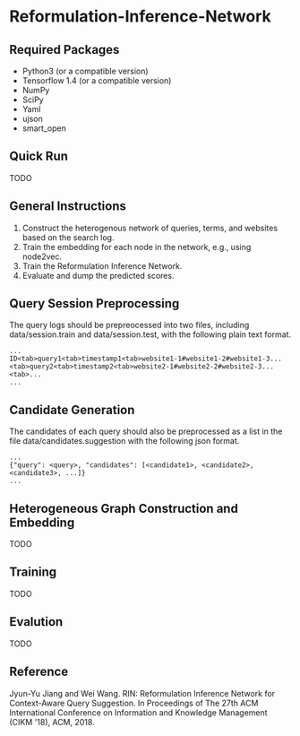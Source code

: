 # Reformulation-Inference-Network

## Required Packages

* Python3 (or a compatible version)
* Tensorflow 1.4 (or a compatible version)
* NumPy
* SciPy
* Yaml
* ujson
* smart_open

## Quick Run

TODO

## General Instructions

1. Construct the heterogenous network of queries, terms, and websites based on the search log.
2. Train the embedding for each node in the network, e.g., using node2vec.
3. Train the Reformulation Inference Network.
4. Evaluate and dump the predicted scores.

## Query Session Preprocessing

The query logs should be prepreocessed into two files, including data/session.train and data/session.test, with the following plain text format.

```
...
ID<tab>query1<tab>timestamp1<tab>website1-1#website1-2#website1-3...<tab>query2<tab>timestamp2<tab>website2-1#website2-2#website2-3...<tab>...
...
```

## Candidate Generation

The candidates of each query should also be preprocessed as a list in the file data/candidates.suggestion with the following json format.

```
...
{"query": <query>, "candidates": [<candidate1>, <candidate2>, <candidate3>, ...]}
...
```


## Heterogeneous Graph Construction and Embedding

TODO

## Training 

TODO

## Evalution

TODO

## Reference 

Jyun-Yu Jiang and Wei Wang. RIN: Reformulation Inference Network for Context-Aware Query Suggestion. In Proceedings of The 27th ACM International Conference on Information and Knowledge Management (CIKM '18), ACM, 2018.

